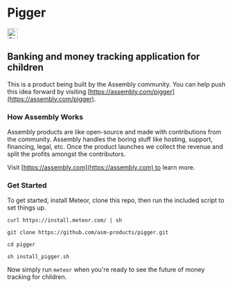 # Pigger

<a href="https://assembly.com/pigger/bounties"><img src="https://asm-badger.herokuapp.com/pigger/badges/tasks.svg" height="24px" alt="Open Tasks" /></a>

## Banking and money tracking application for children

This is a product being built by the Assembly community. You can help push this idea forward by visiting [https://assembly.com/pigger](https://assembly.com/pigger).

### How Assembly Works

Assembly products are like open-source and made with contributions from the community. Assembly handles the boring stuff like hosting, support, financing, legal, etc. Once the product launches we collect the revenue and split the profits amongst the contributors.

Visit [https://assembly.com](https://assembly.com) to learn more.

### Get Started

To get started, install Meteor, clone this repo, then run the included script to set things up.

```curl https://install.meteor.com/ | sh```

```git clone https://github.com/asm-products/pigger.git```

```cd pigger```

```sh install_pigger.sh```

Now simply run ```meteor``` when you're ready to see the future of money tracking for children. 


